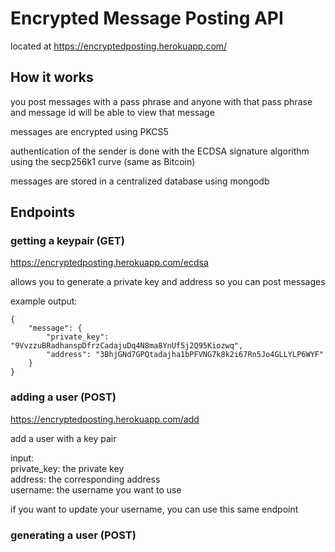 # Encrypted Message Posting API

located at https://encryptedposting.herokuapp.com/

## How it works
you post messages with a pass phrase and anyone with that pass phrase and message id will be able to view that message

messages are encrypted using PKCS5

authentication of the sender is done with the ECDSA signature algorithm using the secp256k1 curve (same as Bitcoin)

messages are stored in a centralized database using mongodb

## Endpoints 

### getting a keypair (GET)
https://encryptedposting.herokuapp.com/ecdsa

allows you to generate a private key and address so you can post messages

example output:
```
{
    "message": {
        "private_key": "9VvzzuBRadhanspDfrzCadajuDq4N8ma8YnUf5j2Q95Kiozwq",
        "address": "3BhjGNd7GPQtadajha1bPFVNG7k8k2i67Rn5Jo4GLLYLP6WYF"
    }
}
```

### adding a user (POST)

https://encryptedposting.herokuapp.com/add

add a user with a key pair

input:  
private_key: the private key  
address: the corresponding address  
username: the username you want to use  

if you want to update your username, you can use this same endpoint

### generating a user (POST)


 
